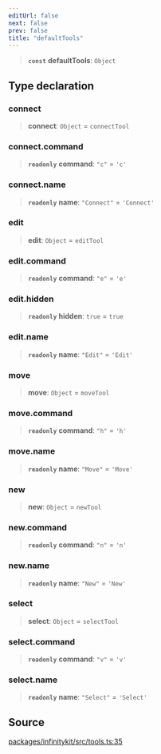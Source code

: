 ```yaml
---
editUrl: false
next: false
prev: false
title: "defaultTools"
---
```


> **`const`** **defaultTools**: `Object`

## Type declaration

### connect

> **connect**: `Object` = `connectTool`

### connect.command

> **`readonly`** **command**: `"c"` = `'c'`

### connect.name

> **`readonly`** **name**: `"Connect"` = `'Connect'`

### edit

> **edit**: `Object` = `editTool`

### edit.command

> **`readonly`** **command**: `"e"` = `'e'`

### edit.hidden

> **`readonly`** **hidden**: `true` = `true`

### edit.name

> **`readonly`** **name**: `"Edit"` = `'Edit'`

### move

> **move**: `Object` = `moveTool`

### move.command

> **`readonly`** **command**: `"h"` = `'h'`

### move.name

> **`readonly`** **name**: `"Move"` = `'Move'`

### new

> **new**: `Object` = `newTool`

### new.command

> **`readonly`** **command**: `"n"` = `'n'`

### new.name

> **`readonly`** **name**: `"New"` = `'New'`

### select

> **select**: `Object` = `selectTool`

### select.command

> **`readonly`** **command**: `"v"` = `'v'`

### select.name

> **`readonly`** **name**: `"Select"` = `'Select'`

## Source

[packages/infinitykit/src/tools.ts:35](https://github.com/nodenogg-in/alpha-p2p/blob/8383a4b/packages/infinitykit/src/tools.ts#L35)
